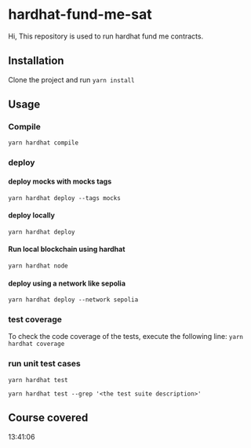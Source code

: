 # hardhat-fund-me-sat

Hi, This repository is used to run hardhat fund me contracts.

## Installation

Clone the project and run `yarn install`

## Usage

### Compile

`yarn hardhat compile`

### deploy

#### deploy mocks with mocks tags

`yarn hardhat deploy --tags mocks`

#### deploy locally

`yarn hardhat deploy`

#### Run local blockchain using hardhat

`yarn hardhat node`

#### deploy using a network like sepolia

`yarn hardhat deploy --network sepolia`

### test coverage

To check the code coverage of the tests, execute the following line:
`yarn hardhat coverage`

### run unit test cases

`yarn hardhat test`

`yarn hardhat test --grep '<the test suite description>'`

## Course covered
13:41:06

